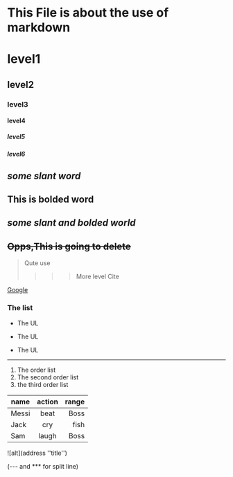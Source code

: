 # This File is about the use of markdown

# level1
## level2
### level3
#### level4
##### level5
##### level6
*some slant word*
---
**This is bolded word**
---
***some slant and bolded world***
---
~~Opps,This is going to delete~~
---
>Qute use
>>>>More level Cite

[Google](http://google.com)

### The list
* The UL
- The UL
+ The UL
---
1. The order list
2. The second order list
3. the third order list
 

name|action|range
--|:--:|--:
Messi|beat|Boss
Jack|cry|fish
Sam|laugh|Boss

![alt](address ''title'')



(--- and *** for  split line)
